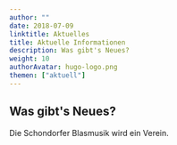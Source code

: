 ```yaml
---
author: ""
date: 2018-07-09
linktitle: Aktuelles
title: Aktuelle Informationen
description: Was gibt's Neues?
weight: 10
authorAvatar: hugo-logo.png
themen: ["aktuell"]
---
```


## Was gibt's Neues?

Die Schondorfer Blasmusik wird ein Verein.
